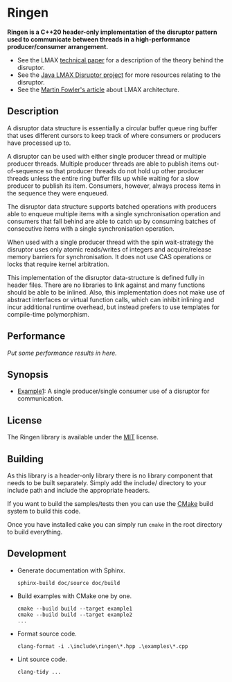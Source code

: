 # Ringen

**Ringen is a C++20 header-only implementation of the disruptor pattern used to communicate between threads in a high-performance producer/consumer arrangement.**

- See the LMAX [technical paper](https://lmax-exchange.github.io/disruptor/files/Disruptor-1.0.pdf) for a description of the theory behind the disruptor.
- See the [Java LMAX Disruptor project](http://lmax-exchange.github.io/disruptor/) for more resources relating to the disruptor.
- See the [Martin Fowler's article](https://martinfowler.com/articles/lmax.html) about LMAX architecture.
 
## Description

A disruptor data structure is essentially a circular buffer queue ring buffer that uses different cursors to keep track of where consumers or producers have processed up to.

A disruptor can be used with either single producer thread or multiple producer
threads. Multiple producer threads are able to publish items out-of-sequence
so that producer threads do not hold up other producer threads unless the
entire ring buffer fills up while waiting for a slow producer to publish its item. Consumers, however, always process items in the sequence they were enqueued.

The disruptor data structure supports batched operations with producers able to
enqueue multiple items with a single synchronisation operation and consumers
that fall behind are able to catch up by consuming batches of consecutive
items with a single synchronisation operation.

When used with a single producer thread with the spin wait-strategy the disruptor uses only atomic reads/writes of integers and acquire/release memory barriers for synchronisation. It does not use CAS operations or locks that require kernel arbitration.

This implementation of the disruptor data-structure is defined fully in header files. There are no libraries to link against and many functions should be able to be inlined. Also, this implementation does not make use of abstract interfaces or virtual function calls, which can inhibit inlining and incur additional runtime overhead, but instead prefers to use templates for compile-time polymorphism.

## Performance

*Put some performance results in here.*

## Synopsis

- [Example1](./examples/example1.cpp): A single producer/single consumer use of a disruptor for communication.

## License

The Ringen library is available under the [MIT](./LICENSE.txt) license.

## Building

As this library is a header-only library there is no library component
that needs to be built separately. Simply add the include/ directory
to your include path and include the appropriate headers.

If you want to build the samples/tests then you can use the
[CMake](https://cmake.org/) build system to build this code.

Once you have installed cake you can simply run `cmake` in the root
directory to build everything.

## Development

- Generate documentation with Sphinx.

    ```shell
    sphinx-build doc/source doc/build
    ```

- Build examples with CMake one by one.

    ```shell
    cmake --build build --target example1
    cmake --build build --target example2
    ...
    ```

- Format source code.

    ```shell
    clang-format -i .\include\ringen\*.hpp .\examples\*.cpp
    ```

- Lint source code.

    ```shell
    clang-tidy ...
    ```